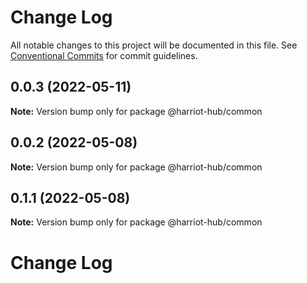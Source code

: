 # Change Log

All notable changes to this project will be documented in this file.
See [Conventional Commits](https://conventionalcommits.org) for commit guidelines.

## 0.0.3 (2022-05-11)

**Note:** Version bump only for package @harriot-hub/common

## 0.0.2 (2022-05-08)

**Note:** Version bump only for package @harriot-hub/common

## 0.1.1 (2022-05-08)

**Note:** Version bump only for package @harriot-hub/common

# Change Log

